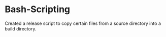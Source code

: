 # Bash-Scripting
Created a release script to copy certain files from a source directory into a build directory.
